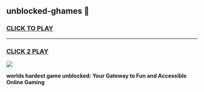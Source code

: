 
## unblocked-ghames 👋
<h3>
<a href="https://premium.freeplayer.one?title=unblocked-ghames&ref=14F">CLICK TO PLAY</a></h3>
<hr>

<h3>
<a href="https://premium.freeplayer.one?title=unblocked-ghames&ref=14F">CLICK 2 PLAY</a>
  
</h3>

<a href="https://premium.freeplayer.one?title=unblocked-ghames&ref=12F/"><img src="https://clearcache.store/games.png"></a>


**worlds hardest game unblocked: Your Gateway to Fun and Accessible Online Gaming**

